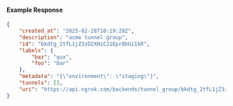<!-- Code generated for API Clients. DO NOT EDIT. -->

#### Example Response

```json
{
	"created_at": "2025-02-28T10:19:28Z",
	"description": "acme tunnel group",
	"id": "bkdtg_2tfL1jZ3zD2XHiCJ1Epr8bUi1kR",
	"labels": {
		"baz": "qux",
		"foo": "bar"
	},
	"metadata": "{\"environment\": \"staging\"}",
	"tunnels": [],
	"uri": "https://api.ngrok.com/backends/tunnel_group/bkdtg_2tfL1jZ3zD2XHiCJ1Epr8bUi1kR"
}
```
